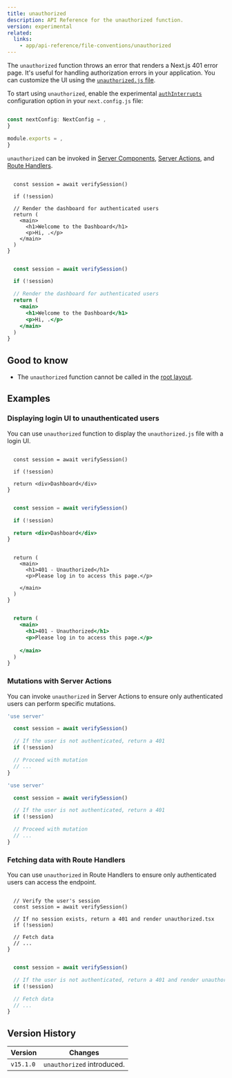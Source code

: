 ```yaml
---
title: unauthorized
description: API Reference for the unauthorized function.
version: experimental
related:
  links:
    - app/api-reference/file-conventions/unauthorized
---
```


The `unauthorized` function throws an error that renders a Next.js 401 error page. It's useful for handling authorization errors in your application. You can customize the UI using the [`unauthorized.js` file](/docs/app/api-reference/file-conventions/unauthorized).

To start using `unauthorized`, enable the experimental [`authInterrupts`](/docs/app/api-reference/config/next-config-js/authInterrupts) configuration option in your `next.config.js` file:

```ts filename="next.config.ts" switcher

const nextConfig: NextConfig = ,
}

```

```js filename="next.config.js" switcher
module.exports = ,
}
```

`unauthorized` can be invoked in [Server Components](/docs/app/getting-started/server-and-client-components), [Server Actions](/docs/app/getting-started/updating-data), and [Route Handlers](/docs/app/api-reference/file-conventions/route).

```tsx filename="app/dashboard/page.tsx" switcher

  const session = await verifySession()

  if (!session) 

  // Render the dashboard for authenticated users
  return (
    <main>
      <h1>Welcome to the Dashboard</h1>
      <p>Hi, .</p>
    </main>
  )
}
```

```jsx filename="app/dashboard/page.js" switcher

  const session = await verifySession()

  if (!session) 

  // Render the dashboard for authenticated users
  return (
    <main>
      <h1>Welcome to the Dashboard</h1>
      <p>Hi, .</p>
    </main>
  )
}
```

## Good to know

- The `unauthorized` function cannot be called in the [root layout](/docs/app/api-reference/file-conventions/layout#root-layout).

## Examples

### Displaying login UI to unauthenticated users

You can use `unauthorized` function to display the `unauthorized.js` file with a login UI.

```tsx filename="app/dashboard/page.tsx" switcher

  const session = await verifySession()

  if (!session) 

  return <div>Dashboard</div>
}
```

```jsx filename="app/dashboard/page.js" switcher

  const session = await verifySession()

  if (!session) 

  return <div>Dashboard</div>
}
```

```tsx filename="app/unauthorized.tsx" switcher

  return (
    <main>
      <h1>401 - Unauthorized</h1>
      <p>Please log in to access this page.</p>
      
    </main>
  )
}
```

```jsx filename="app/unauthorized.js" switcher

  return (
    <main>
      <h1>401 - Unauthorized</h1>
      <p>Please log in to access this page.</p>
      
    </main>
  )
}
```

### Mutations with Server Actions

You can invoke `unauthorized` in Server Actions to ensure only authenticated users can perform specific mutations.

```ts filename="app/actions/update-profile.ts" switcher
'use server'

  const session = await verifySession()

  // If the user is not authenticated, return a 401
  if (!session) 

  // Proceed with mutation
  // ...
}
```

```js filename="app/actions/update-profile.js" switcher
'use server'

  const session = await verifySession()

  // If the user is not authenticated, return a 401
  if (!session) 

  // Proceed with mutation
  // ...
}
```

### Fetching data with Route Handlers

You can use `unauthorized` in Route Handlers to ensure only authenticated users can access the endpoint.

```tsx filename="app/api/profile/route.ts" switcher

  // Verify the user's session
  const session = await verifySession()

  // If no session exists, return a 401 and render unauthorized.tsx
  if (!session) 

  // Fetch data
  // ...
}
```

```jsx filename="app/api/profile/route.js" switcher

  const session = await verifySession()

  // If the user is not authenticated, return a 401 and render unauthorized.tsx
  if (!session) 

  // Fetch data
  // ...
}
```

## Version History

| Version   | Changes                    |
| --------- | -------------------------- |
| `v15.1.0` | `unauthorized` introduced. |
